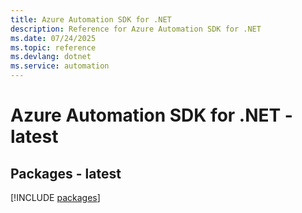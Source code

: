 ```yaml
---
title: Azure Automation SDK for .NET
description: Reference for Azure Automation SDK for .NET
ms.date: 07/24/2025
ms.topic: reference
ms.devlang: dotnet
ms.service: automation
---
```

# Azure Automation SDK for .NET - latest
## Packages - latest
[!INCLUDE [packages](automation-index.md)]